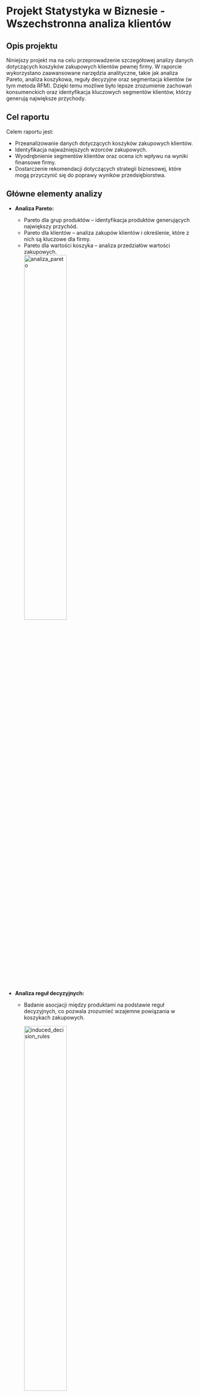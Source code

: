 # Projekt Statystyka w Biznesie - Wszechstronna analiza klientów

## Opis projektu

Niniejszy projekt ma na celu przeprowadzenie szczegółowej analizy danych dotyczących koszyków zakupowych klientów pewnej firmy. W raporcie wykorzystano zaawansowane narzędzia analityczne, takie jak analiza Pareto, analiza koszykowa, reguły decyzyjne oraz segmentacja klientów (w tym metoda RFM). Dzięki temu możliwe było lepsze zrozumienie zachowań konsumenckich oraz identyfikacja kluczowych segmentów klientów, którzy generują największe przychody.

## Cel raportu

Celem raportu jest:
- Przeanalizowanie danych dotyczących koszyków zakupowych klientów.
- Identyfikacja najważniejszych wzorców zakupowych.
- Wyodrębnienie segmentów klientów oraz ocena ich wpływu na wyniki finansowe firmy.
- Dostarczenie rekomendacji dotyczących strategii biznesowej, które mogą przyczynić się do poprawy wyników przedsiębiorstwa.

## Główne elementy analizy

- **Analiza Pareto:**  
  - Pareto dla grup produktów – identyfikacja produktów generujących największy przychód.  
  - Pareto dla klientów – analiza zakupów klientów i określenie, które z nich są kluczowe dla firmy.  
  - Pareto dla wartości koszyka – analiza przedziałów wartości zakupowych.
    <img src="https://github.com/user-attachments/assets/3969f472-d932-4466-9673-a5412accd937" alt="analiza_pareto" width="50%" style="display: block; margin-left: 0;" />

- **Analiza reguł decyzyjnych:**  
  - Badanie asocjacji między produktami na podstawie reguł decyzyjnych, co pozwala zrozumieć wzajemne powiązania w koszykach zakupowych.

    <img src="https://github.com/user-attachments/assets/96bc4c3b-f8ca-4a02-8415-e7ca7ba266fd" alt="induced_decision_rules" width="50%" style="display: block; margin left: 0;" />

- **Segmentacja klientów:**  
  - Zastosowanie metody RFM (Recency, Frequency, Monetary) w celu segmentacji klientów.
  - Ocena jakości segmentacji przy użyciu wskaźnika Silhouette Score.

 - **Inne wizualizacje:**  
    <img src="https://github.com/user-attachments/assets/014d0f45-8382-415b-9636-de478c18b665" alt="induced_decision_rules" width="50%" style="display: block; margin left: 0;" />

## Struktura projektu

- **SwBprojektMarekP.pdf** – Główny raport zawierający szczegółową analizę danych oraz wyniki badań.
- **Projekt_dane.txt** – Plik tekstowy zawierający dane wejściowe niezbędne do przeprowadzenia analiz.
- **SwBprojektMarekP.R** – Skrypt w języku R zawierający kod analityczny.

